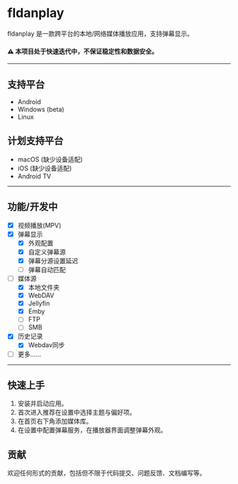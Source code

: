 # fldanplay

fldanplay 是一款跨平台的本地/网络媒体播放应用，支持弹幕显示。

#### ⚠️ 本项目处于快速迭代中，不保证稳定性和数据安全。

---
## 支持平台
- Android
- Windows (beta)
- Linux

## 计划支持平台
- macOS (缺少设备适配)
- iOS (缺少设备适配)
- Android TV
---

## 功能/开发中
- [x] 视频播放(MPV)
- [x] 弹幕显示
  - [x] 外观配置
  - [x] 自定义弹幕源
  - [x] 弹幕分源设置延迟
  - [ ] 弹幕自动匹配
- [ ] 媒体源
  - [x] 本地文件夹
  - [x] WebDAV
  - [x] Jellyfin
  - [x] Emby
  - [ ] FTP
  - [ ] SMB
- [x] 历史记录
  - [x] Webdav同步
- [ ] 更多……
---

## 快速上手
1) 安装并启动应用。
2) 首次进入推荐在设置中选择主题与偏好项。
3) 在首页右下角添加媒体库。
4) 在设置中配置弹幕服务，在播放器界面调整弹幕外观。

## 贡献
欢迎任何形式的贡献，包括但不限于代码提交、问题反馈、文档编写等。